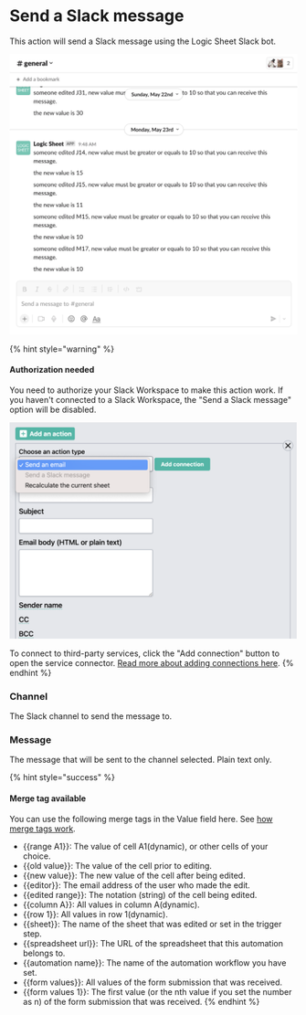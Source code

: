 # Send a Slack message

This action will send a Slack message using the Logic Sheet Slack bot.

![An example of how Logic Sheet Slack bot works](<../../.gitbook/assets/image (90).png>)

{% hint style="warning" %}
#### Authorization needed

You need to authorize your Slack Workspace to make this action work. If you haven't connected to a Slack Workspace, the "Send a Slack message" option will be disabled.

![](<../../.gitbook/assets/image (92).png>)

To connect to third-party services, click the "Add connection" button to open the service connector. [Read more about adding connections here](../add-connections/).
{% endhint %}

### Channel

The Slack channel to send the message to.

### Message

The message that will be sent to the channel selected. Plain text only.

{% hint style="success" %}
#### Merge tag available

You can use the following merge tags in the Value field here. See [how merge tags work](../merge-tags.md).

* \{{range A1\}}: The value of cell A1(dynamic), or other cells of your choice.
* \{{old value\}}: The value of the cell prior to editing.
* \{{new value\}}: The new value of the cell after being edited.
* \{{editor\}}: The email address of the user who made the edit.
* \{{edited range\}}: The notation (string) of the cell being edited.
* \{{column A\}}: All values in column A(dynamic).
* \{{row 1\}}: All values in row 1(dynamic).
* \{{sheet\}}: The name of the sheet that was edited or set in the trigger step.
* \{{spreadsheet url\}}: The URL of the spreadsheet that this automation belongs to.
* \{{automation name\}}: The name of the automation workflow you have set.
* \{{form values\}}: All values of the form submission that was received.
* \{{form values 1\}}: The first value (or the nth value if you set the number as n) of the form submission that was received.
{% endhint %}
